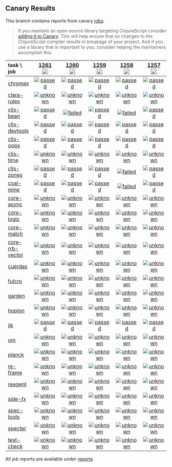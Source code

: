 ## Canary Results

This branch contains reports from canary [jobs](https://github.com/cljs-oss/canary/tree/jobs).

> If you maintain an open source library targeting ClojureScript consider [adding it to Canary](https://github.com/cljs-oss/canary/tree/master#how-to-participate). This will help ensure that no changes to the ClojureScript compiler results in breakage of your project. And if you use a library that is important to you, consider helping the maintainers accomplish this.

[//]: # (begin_overview_table)

| task \ job | <a href="reports/2020/01/21/job-001261-1.10.599-79c1e828" title="job #1261&#xA;&#xA;job&#xA;&#xA;requested by BinaryAge Bot (@babot) on 2020-01-21T11:01:52Z">1261<br/><img width=20 height=20 src="https://avatars0.githubusercontent.com/u/1476765?v=4&s=60"></a> | <a href="reports/2020/01/20/job-001260-1.10.599-79c1e828" title="job #1260&#xA;&#xA;job&#xA;&#xA;requested by BinaryAge Bot (@babot) on 2020-01-20T11:02:22Z">1260<br/><img width=20 height=20 src="https://avatars0.githubusercontent.com/u/1476765?v=4&s=60"></a> | <a href="reports/2020/01/19/job-001259-1.10.599-79c1e828" title="job #1259&#xA;&#xA;job&#xA;&#xA;requested by BinaryAge Bot (@babot) on 2020-01-19T11:02:18Z">1259<br/><img width=20 height=20 src="https://avatars0.githubusercontent.com/u/1476765?v=4&s=60"></a> | <a href="reports/2020/01/18/job-001258-1.10.599-79c1e828" title="job #1258&#xA;&#xA;job&#xA;&#xA;requested by BinaryAge Bot (@babot) on 2020-01-18T11:02:10Z">1258<br/><img width=20 height=20 src="https://avatars0.githubusercontent.com/u/1476765?v=4&s=60"></a> | <a href="reports/2020/01/17/job-001257-1.10.599-79c1e828" title="job #1257&#xA;&#xA;job&#xA;&#xA;requested by BinaryAge Bot (@babot) on 2020-01-17T11:02:07Z">1257<br/><img width=20 height=20 src="https://avatars0.githubusercontent.com/u/1476765?v=4&s=60"></a> | <a href="reports/2020/01/16/job-001256-1.10.599-79c1e828" title="job #1256&#xA;&#xA;job&#xA;&#xA;requested by BinaryAge Bot (@babot) on 2020-01-16T11:02:09Z">1256<br/><img width=20 height=20 src="https://avatars0.githubusercontent.com/u/1476765?v=4&s=60"></a> | <a href="reports/2020/01/15/job-001255-1.10.598-dcc8e61c" title="job #1255&#xA;&#xA;job&#xA;&#xA;requested by BinaryAge Bot (@babot) on 2020-01-15T11:02:06Z">1255<br/><img width=20 height=20 src="https://avatars0.githubusercontent.com/u/1476765?v=4&s=60"></a> | <a href="reports/2020/01/14/job-001254-1.10.598-dcc8e61c" title="job #1254&#xA;&#xA;job&#xA;&#xA;requested by BinaryAge Bot (@babot) on 2020-01-14T11:01:57Z">1254<br/><img width=20 height=20 src="https://avatars0.githubusercontent.com/u/1476765?v=4&s=60"></a> | <a href="reports/2020/01/13/job-001253-1.10.598-dcc8e61c" title="job #1253&#xA;&#xA;job&#xA;&#xA;requested by BinaryAge Bot (@babot) on 2020-01-13T11:02:05Z">1253<br/><img width=20 height=20 src="https://avatars0.githubusercontent.com/u/1476765?v=4&s=60"></a> | <a href="reports/2020/01/12/job-001252-1.10.598-dcc8e61c" title="job #1252&#xA;&#xA;job&#xA;&#xA;requested by BinaryAge Bot (@babot) on 2020-01-12T11:02:04Z">1252<br/><img width=20 height=20 src="https://avatars0.githubusercontent.com/u/1476765?v=4&s=60"></a> |
| :--- | :---: | :---: | :---: | :---: | :---: | :---: | :---: | :---: | :---: | :---: |
| [chromex](https://github.com/binaryage/chromex) | <a href="reports/2020/01/21/job-001261-1.10.599-79c1e828#-chromex"><img title="passed" src="http://box.binaryage.com/s-passed.svg"><a> | <a href="reports/2020/01/20/job-001260-1.10.599-79c1e828#-chromex"><img title="passed" src="http://box.binaryage.com/s-passed.svg"><a> | <a href="reports/2020/01/19/job-001259-1.10.599-79c1e828#-chromex"><img title="passed" src="http://box.binaryage.com/s-passed.svg"><a> | <a href="reports/2020/01/18/job-001258-1.10.599-79c1e828#-chromex"><img title="passed" src="http://box.binaryage.com/s-passed.svg"><a> | <a href="reports/2020/01/17/job-001257-1.10.599-79c1e828#-chromex"><img title="passed" src="http://box.binaryage.com/s-passed.svg"><a> | <a href="reports/2020/01/16/job-001256-1.10.599-79c1e828#-chromex"><img title="passed" src="http://box.binaryage.com/s-passed.svg"><a> | <a href="reports/2020/01/15/job-001255-1.10.598-dcc8e61c#-chromex"><img title="passed" src="http://box.binaryage.com/s-passed.svg"><a> | <a href="reports/2020/01/14/job-001254-1.10.598-dcc8e61c#-chromex"><img title="passed" src="http://box.binaryage.com/s-passed.svg"><a> | <a href="reports/2020/01/13/job-001253-1.10.598-dcc8e61c#-chromex"><img title="passed" src="http://box.binaryage.com/s-passed.svg"><a> | <a href="reports/2020/01/12/job-001252-1.10.598-dcc8e61c#-chromex"><img title="passed" src="http://box.binaryage.com/s-passed.svg"><a> |
| [clara-rules](https://github.com/cerner/clara-rules) | <a href="reports/2020/01/21/job-001261-1.10.599-79c1e828#-clara-rules"><img title="unknown" src="http://box.binaryage.com/s-unknown.svg"><a> | <a href="reports/2020/01/20/job-001260-1.10.599-79c1e828#-clara-rules"><img title="unknown" src="http://box.binaryage.com/s-unknown.svg"><a> | <a href="reports/2020/01/19/job-001259-1.10.599-79c1e828#-clara-rules"><img title="unknown" src="http://box.binaryage.com/s-unknown.svg"><a> | <a href="reports/2020/01/18/job-001258-1.10.599-79c1e828#-clara-rules"><img title="unknown" src="http://box.binaryage.com/s-unknown.svg"><a> | <a href="reports/2020/01/17/job-001257-1.10.599-79c1e828#-clara-rules"><img title="unknown" src="http://box.binaryage.com/s-unknown.svg"><a> | <a href="reports/2020/01/16/job-001256-1.10.599-79c1e828#-clara-rules"><img title="unknown" src="http://box.binaryage.com/s-unknown.svg"><a> | <a href="reports/2020/01/15/job-001255-1.10.598-dcc8e61c#-clara-rules"><img title="unknown" src="http://box.binaryage.com/s-unknown.svg"><a> | <a href="reports/2020/01/14/job-001254-1.10.598-dcc8e61c#-clara-rules"><img title="passed" src="http://box.binaryage.com/s-passed.svg"><a> | <a href="reports/2020/01/13/job-001253-1.10.598-dcc8e61c#-clara-rules"><img title="passed" src="http://box.binaryage.com/s-passed.svg"><a> | <a href="reports/2020/01/12/job-001252-1.10.598-dcc8e61c#-clara-rules"><img title="passed" src="http://box.binaryage.com/s-passed.svg"><a> |
| [cljs-bean](https://github.com/mfikes/cljs-bean) | <a href="reports/2020/01/21/job-001261-1.10.599-79c1e828#-cljs-bean"><img title="passed" src="http://box.binaryage.com/s-passed.svg"><a> | <a href="reports/2020/01/20/job-001260-1.10.599-79c1e828#-cljs-bean"><img title="failed" src="http://box.binaryage.com/s-failed.svg"><a> | <a href="reports/2020/01/19/job-001259-1.10.599-79c1e828#-cljs-bean"><img title="passed" src="http://box.binaryage.com/s-passed.svg"><a> | <a href="reports/2020/01/18/job-001258-1.10.599-79c1e828#-cljs-bean"><img title="failed" src="http://box.binaryage.com/s-failed.svg"><a> | <a href="reports/2020/01/17/job-001257-1.10.599-79c1e828#-cljs-bean"><img title="passed" src="http://box.binaryage.com/s-passed.svg"><a> | <a href="reports/2020/01/16/job-001256-1.10.599-79c1e828#-cljs-bean"><img title="passed" src="http://box.binaryage.com/s-passed.svg"><a> | <a href="reports/2020/01/15/job-001255-1.10.598-dcc8e61c#-cljs-bean"><img title="passed" src="http://box.binaryage.com/s-passed.svg"><a> | <a href="reports/2020/01/14/job-001254-1.10.598-dcc8e61c#-cljs-bean"><img title="passed" src="http://box.binaryage.com/s-passed.svg"><a> | <a href="reports/2020/01/13/job-001253-1.10.598-dcc8e61c#-cljs-bean"><img title="passed" src="http://box.binaryage.com/s-passed.svg"><a> | <a href="reports/2020/01/12/job-001252-1.10.598-dcc8e61c#-cljs-bean"><img title="passed" src="http://box.binaryage.com/s-passed.svg"><a> |
| [cljs-devtools](https://github.com/binaryage/cljs-devtools) | <a href="reports/2020/01/21/job-001261-1.10.599-79c1e828#-cljs-devtools"><img title="passed" src="http://box.binaryage.com/s-passed.svg"><a> | <a href="reports/2020/01/20/job-001260-1.10.599-79c1e828#-cljs-devtools"><img title="passed" src="http://box.binaryage.com/s-passed.svg"><a> | <a href="reports/2020/01/19/job-001259-1.10.599-79c1e828#-cljs-devtools"><img title="passed" src="http://box.binaryage.com/s-passed.svg"><a> | <a href="reports/2020/01/18/job-001258-1.10.599-79c1e828#-cljs-devtools"><img title="passed" src="http://box.binaryage.com/s-passed.svg"><a> | <a href="reports/2020/01/17/job-001257-1.10.599-79c1e828#-cljs-devtools"><img title="passed" src="http://box.binaryage.com/s-passed.svg"><a> | <a href="reports/2020/01/16/job-001256-1.10.599-79c1e828#-cljs-devtools"><img title="passed" src="http://box.binaryage.com/s-passed.svg"><a> | <a href="reports/2020/01/15/job-001255-1.10.598-dcc8e61c#-cljs-devtools"><img title="passed" src="http://box.binaryage.com/s-passed.svg"><a> | <a href="reports/2020/01/14/job-001254-1.10.598-dcc8e61c#-cljs-devtools"><img title="passed" src="http://box.binaryage.com/s-passed.svg"><a> | <a href="reports/2020/01/13/job-001253-1.10.598-dcc8e61c#-cljs-devtools"><img title="passed" src="http://box.binaryage.com/s-passed.svg"><a> | <a href="reports/2020/01/12/job-001252-1.10.598-dcc8e61c#-cljs-devtools"><img title="passed" src="http://box.binaryage.com/s-passed.svg"><a> |
| [cljs-oops](https://github.com/binaryage/cljs-oops) | <a href="reports/2020/01/21/job-001261-1.10.599-79c1e828#-cljs-oops"><img title="passed" src="http://box.binaryage.com/s-passed.svg"><a> | <a href="reports/2020/01/20/job-001260-1.10.599-79c1e828#-cljs-oops"><img title="passed" src="http://box.binaryage.com/s-passed.svg"><a> | <a href="reports/2020/01/19/job-001259-1.10.599-79c1e828#-cljs-oops"><img title="passed" src="http://box.binaryage.com/s-passed.svg"><a> | <a href="reports/2020/01/18/job-001258-1.10.599-79c1e828#-cljs-oops"><img title="passed" src="http://box.binaryage.com/s-passed.svg"><a> | <a href="reports/2020/01/17/job-001257-1.10.599-79c1e828#-cljs-oops"><img title="passed" src="http://box.binaryage.com/s-passed.svg"><a> | <a href="reports/2020/01/16/job-001256-1.10.599-79c1e828#-cljs-oops"><img title="passed" src="http://box.binaryage.com/s-passed.svg"><a> | <a href="reports/2020/01/15/job-001255-1.10.598-dcc8e61c#-cljs-oops"><img title="passed" src="http://box.binaryage.com/s-passed.svg"><a> | <a href="reports/2020/01/14/job-001254-1.10.598-dcc8e61c#-cljs-oops"><img title="passed" src="http://box.binaryage.com/s-passed.svg"><a> | <a href="reports/2020/01/13/job-001253-1.10.598-dcc8e61c#-cljs-oops"><img title="passed" src="http://box.binaryage.com/s-passed.svg"><a> | <a href="reports/2020/01/12/job-001252-1.10.598-dcc8e61c#-cljs-oops"><img title="passed" src="http://box.binaryage.com/s-passed.svg"><a> |
| [cljs-time](https://github.com/andrewmcveigh/cljs-time) | <a href="reports/2020/01/21/job-001261-1.10.599-79c1e828#-cljs-time"><img title="unknown" src="http://box.binaryage.com/s-unknown.svg"><a> | <a href="reports/2020/01/20/job-001260-1.10.599-79c1e828#-cljs-time"><img title="unknown" src="http://box.binaryage.com/s-unknown.svg"><a> | <a href="reports/2020/01/19/job-001259-1.10.599-79c1e828#-cljs-time"><img title="unknown" src="http://box.binaryage.com/s-unknown.svg"><a> | <a href="reports/2020/01/18/job-001258-1.10.599-79c1e828#-cljs-time"><img title="unknown" src="http://box.binaryage.com/s-unknown.svg"><a> | <a href="reports/2020/01/17/job-001257-1.10.599-79c1e828#-cljs-time"><img title="unknown" src="http://box.binaryage.com/s-unknown.svg"><a> | <a href="reports/2020/01/16/job-001256-1.10.599-79c1e828#-cljs-time"><img title="unknown" src="http://box.binaryage.com/s-unknown.svg"><a> | <a href="reports/2020/01/15/job-001255-1.10.598-dcc8e61c#-cljs-time"><img title="unknown" src="http://box.binaryage.com/s-unknown.svg"><a> | <a href="reports/2020/01/14/job-001254-1.10.598-dcc8e61c#-cljs-time"><img title="passed" src="http://box.binaryage.com/s-passed.svg"><a> | <a href="reports/2020/01/13/job-001253-1.10.598-dcc8e61c#-cljs-time"><img title="passed" src="http://box.binaryage.com/s-passed.svg"><a> | <a href="reports/2020/01/12/job-001252-1.10.598-dcc8e61c#-cljs-time"><img title="passed" src="http://box.binaryage.com/s-passed.svg"><a> |
| [cljs-zones](https://github.com/binaryage/cljs-zones) | <a href="reports/2020/01/21/job-001261-1.10.599-79c1e828#-cljs-zones"><img title="passed" src="http://box.binaryage.com/s-passed.svg"><a> | <a href="reports/2020/01/20/job-001260-1.10.599-79c1e828#-cljs-zones"><img title="passed" src="http://box.binaryage.com/s-passed.svg"><a> | <a href="reports/2020/01/19/job-001259-1.10.599-79c1e828#-cljs-zones"><img title="passed" src="http://box.binaryage.com/s-passed.svg"><a> | <a href="reports/2020/01/18/job-001258-1.10.599-79c1e828#-cljs-zones"><img title="failed" src="http://box.binaryage.com/s-failed.svg"><a> | <a href="reports/2020/01/17/job-001257-1.10.599-79c1e828#-cljs-zones"><img title="passed" src="http://box.binaryage.com/s-passed.svg"><a> | <a href="reports/2020/01/16/job-001256-1.10.599-79c1e828#-cljs-zones"><img title="passed" src="http://box.binaryage.com/s-passed.svg"><a> | <a href="reports/2020/01/15/job-001255-1.10.598-dcc8e61c#-cljs-zones"><img title="passed" src="http://box.binaryage.com/s-passed.svg"><a> | <a href="reports/2020/01/14/job-001254-1.10.598-dcc8e61c#-cljs-zones"><img title="passed" src="http://box.binaryage.com/s-passed.svg"><a> | <a href="reports/2020/01/13/job-001253-1.10.598-dcc8e61c#-cljs-zones"><img title="passed" src="http://box.binaryage.com/s-passed.svg"><a> | <a href="reports/2020/01/12/job-001252-1.10.598-dcc8e61c#-cljs-zones"><img title="passed" src="http://box.binaryage.com/s-passed.svg"><a> |
| [coal-mine](https://github.com/mfikes/coal-mine) | <a href="reports/2020/01/21/job-001261-1.10.599-79c1e828#-coal-mine"><img title="passed" src="http://box.binaryage.com/s-passed.svg"><a> | <a href="reports/2020/01/20/job-001260-1.10.599-79c1e828#-coal-mine"><img title="passed" src="http://box.binaryage.com/s-passed.svg"><a> | <a href="reports/2020/01/19/job-001259-1.10.599-79c1e828#-coal-mine"><img title="passed" src="http://box.binaryage.com/s-passed.svg"><a> | <a href="reports/2020/01/18/job-001258-1.10.599-79c1e828#-coal-mine"><img title="failed" src="http://box.binaryage.com/s-failed.svg"><a> | <a href="reports/2020/01/17/job-001257-1.10.599-79c1e828#-coal-mine"><img title="passed" src="http://box.binaryage.com/s-passed.svg"><a> | <a href="reports/2020/01/16/job-001256-1.10.599-79c1e828#-coal-mine"><img title="passed" src="http://box.binaryage.com/s-passed.svg"><a> | <a href="reports/2020/01/15/job-001255-1.10.598-dcc8e61c#-coal-mine"><img title="passed" src="http://box.binaryage.com/s-passed.svg"><a> | <a href="reports/2020/01/14/job-001254-1.10.598-dcc8e61c#-coal-mine"><img title="passed" src="http://box.binaryage.com/s-passed.svg"><a> | <a href="reports/2020/01/13/job-001253-1.10.598-dcc8e61c#-coal-mine"><img title="passed" src="http://box.binaryage.com/s-passed.svg"><a> | <a href="reports/2020/01/12/job-001252-1.10.598-dcc8e61c#-coal-mine"><img title="passed" src="http://box.binaryage.com/s-passed.svg"><a> |
| [core-async](https://github.com/clojure/core.async) | <a href="reports/2020/01/21/job-001261-1.10.599-79c1e828#-core-async"><img title="unknown" src="http://box.binaryage.com/s-unknown.svg"><a> | <a href="reports/2020/01/20/job-001260-1.10.599-79c1e828#-core-async"><img title="unknown" src="http://box.binaryage.com/s-unknown.svg"><a> | <a href="reports/2020/01/19/job-001259-1.10.599-79c1e828#-core-async"><img title="unknown" src="http://box.binaryage.com/s-unknown.svg"><a> | <a href="reports/2020/01/18/job-001258-1.10.599-79c1e828#-core-async"><img title="unknown" src="http://box.binaryage.com/s-unknown.svg"><a> | <a href="reports/2020/01/17/job-001257-1.10.599-79c1e828#-core-async"><img title="unknown" src="http://box.binaryage.com/s-unknown.svg"><a> | <a href="reports/2020/01/16/job-001256-1.10.599-79c1e828#-core-async"><img title="unknown" src="http://box.binaryage.com/s-unknown.svg"><a> | <a href="reports/2020/01/15/job-001255-1.10.598-dcc8e61c#-core-async"><img title="unknown" src="http://box.binaryage.com/s-unknown.svg"><a> | <a href="reports/2020/01/14/job-001254-1.10.598-dcc8e61c#-core-async"><img title="passed" src="http://box.binaryage.com/s-passed.svg"><a> | <a href="reports/2020/01/13/job-001253-1.10.598-dcc8e61c#-core-async"><img title="passed" src="http://box.binaryage.com/s-passed.svg"><a> | <a href="reports/2020/01/12/job-001252-1.10.598-dcc8e61c#-core-async"><img title="passed" src="http://box.binaryage.com/s-passed.svg"><a> |
| [core-logic](https://github.com/clojure/core.logic) | <a href="reports/2020/01/21/job-001261-1.10.599-79c1e828#-core-logic"><img title="unknown" src="http://box.binaryage.com/s-unknown.svg"><a> | <a href="reports/2020/01/20/job-001260-1.10.599-79c1e828#-core-logic"><img title="unknown" src="http://box.binaryage.com/s-unknown.svg"><a> | <a href="reports/2020/01/19/job-001259-1.10.599-79c1e828#-core-logic"><img title="unknown" src="http://box.binaryage.com/s-unknown.svg"><a> | <a href="reports/2020/01/18/job-001258-1.10.599-79c1e828#-core-logic"><img title="unknown" src="http://box.binaryage.com/s-unknown.svg"><a> | <a href="reports/2020/01/17/job-001257-1.10.599-79c1e828#-core-logic"><img title="unknown" src="http://box.binaryage.com/s-unknown.svg"><a> | <a href="reports/2020/01/16/job-001256-1.10.599-79c1e828#-core-logic"><img title="unknown" src="http://box.binaryage.com/s-unknown.svg"><a> | <a href="reports/2020/01/15/job-001255-1.10.598-dcc8e61c#-core-logic"><img title="unknown" src="http://box.binaryage.com/s-unknown.svg"><a> | <a href="reports/2020/01/14/job-001254-1.10.598-dcc8e61c#-core-logic"><img title="passed" src="http://box.binaryage.com/s-passed.svg"><a> | <a href="reports/2020/01/13/job-001253-1.10.598-dcc8e61c#-core-logic"><img title="passed" src="http://box.binaryage.com/s-passed.svg"><a> | <a href="reports/2020/01/12/job-001252-1.10.598-dcc8e61c#-core-logic"><img title="passed" src="http://box.binaryage.com/s-passed.svg"><a> |
| [core-match](https://github.com/clojure/core.match) | <a href="reports/2020/01/21/job-001261-1.10.599-79c1e828#-core-match"><img title="unknown" src="http://box.binaryage.com/s-unknown.svg"><a> | <a href="reports/2020/01/20/job-001260-1.10.599-79c1e828#-core-match"><img title="unknown" src="http://box.binaryage.com/s-unknown.svg"><a> | <a href="reports/2020/01/19/job-001259-1.10.599-79c1e828#-core-match"><img title="unknown" src="http://box.binaryage.com/s-unknown.svg"><a> | <a href="reports/2020/01/18/job-001258-1.10.599-79c1e828#-core-match"><img title="unknown" src="http://box.binaryage.com/s-unknown.svg"><a> | <a href="reports/2020/01/17/job-001257-1.10.599-79c1e828#-core-match"><img title="unknown" src="http://box.binaryage.com/s-unknown.svg"><a> | <a href="reports/2020/01/16/job-001256-1.10.599-79c1e828#-core-match"><img title="unknown" src="http://box.binaryage.com/s-unknown.svg"><a> | <a href="reports/2020/01/15/job-001255-1.10.598-dcc8e61c#-core-match"><img title="unknown" src="http://box.binaryage.com/s-unknown.svg"><a> | <a href="reports/2020/01/14/job-001254-1.10.598-dcc8e61c#-core-match"><img title="passed" src="http://box.binaryage.com/s-passed.svg"><a> | <a href="reports/2020/01/13/job-001253-1.10.598-dcc8e61c#-core-match"><img title="passed" src="http://box.binaryage.com/s-passed.svg"><a> | <a href="reports/2020/01/12/job-001252-1.10.598-dcc8e61c#-core-match"><img title="passed" src="http://box.binaryage.com/s-passed.svg"><a> |
| [core-rrb-vector](https://github.com/clojure/core.rrb-vector) | <a href="reports/2020/01/21/job-001261-1.10.599-79c1e828#-core-rrb-vector"><img title="unknown" src="http://box.binaryage.com/s-unknown.svg"><a> | <a href="reports/2020/01/20/job-001260-1.10.599-79c1e828#-core-rrb-vector"><img title="unknown" src="http://box.binaryage.com/s-unknown.svg"><a> | <a href="reports/2020/01/19/job-001259-1.10.599-79c1e828#-core-rrb-vector"><img title="unknown" src="http://box.binaryage.com/s-unknown.svg"><a> | <a href="reports/2020/01/18/job-001258-1.10.599-79c1e828#-core-rrb-vector"><img title="unknown" src="http://box.binaryage.com/s-unknown.svg"><a> | <a href="reports/2020/01/17/job-001257-1.10.599-79c1e828#-core-rrb-vector"><img title="unknown" src="http://box.binaryage.com/s-unknown.svg"><a> | <a href="reports/2020/01/16/job-001256-1.10.599-79c1e828#-core-rrb-vector"><img title="unknown" src="http://box.binaryage.com/s-unknown.svg"><a> | <a href="reports/2020/01/15/job-001255-1.10.598-dcc8e61c#-core-rrb-vector"><img title="unknown" src="http://box.binaryage.com/s-unknown.svg"><a> | <a href="reports/2020/01/14/job-001254-1.10.598-dcc8e61c#-core-rrb-vector"><img title="passed" src="http://box.binaryage.com/s-passed.svg"><a> | <a href="reports/2020/01/13/job-001253-1.10.598-dcc8e61c#-core-rrb-vector"><img title="passed" src="http://box.binaryage.com/s-passed.svg"><a> | <a href="reports/2020/01/12/job-001252-1.10.598-dcc8e61c#-core-rrb-vector"><img title="passed" src="http://box.binaryage.com/s-passed.svg"><a> |
| [cuerdas](https://github.com/funcool/cuerdas) | <a href="reports/2020/01/21/job-001261-1.10.599-79c1e828#-cuerdas"><img title="unknown" src="http://box.binaryage.com/s-unknown.svg"><a> | <a href="reports/2020/01/20/job-001260-1.10.599-79c1e828#-cuerdas"><img title="unknown" src="http://box.binaryage.com/s-unknown.svg"><a> | <a href="reports/2020/01/19/job-001259-1.10.599-79c1e828#-cuerdas"><img title="unknown" src="http://box.binaryage.com/s-unknown.svg"><a> | <a href="reports/2020/01/18/job-001258-1.10.599-79c1e828#-cuerdas"><img title="unknown" src="http://box.binaryage.com/s-unknown.svg"><a> | <a href="reports/2020/01/17/job-001257-1.10.599-79c1e828#-cuerdas"><img title="unknown" src="http://box.binaryage.com/s-unknown.svg"><a> | <a href="reports/2020/01/16/job-001256-1.10.599-79c1e828#-cuerdas"><img title="unknown" src="http://box.binaryage.com/s-unknown.svg"><a> | <a href="reports/2020/01/15/job-001255-1.10.598-dcc8e61c#-cuerdas"><img title="unknown" src="http://box.binaryage.com/s-unknown.svg"><a> | <a href="reports/2020/01/14/job-001254-1.10.598-dcc8e61c#-cuerdas"><img title="passed" src="http://box.binaryage.com/s-passed.svg"><a> | <a href="reports/2020/01/13/job-001253-1.10.598-dcc8e61c#-cuerdas"><img title="passed" src="http://box.binaryage.com/s-passed.svg"><a> | <a href="reports/2020/01/12/job-001252-1.10.598-dcc8e61c#-cuerdas"><img title="passed" src="http://box.binaryage.com/s-passed.svg"><a> |
| [fulcro](https://github.com/fulcrologic/fulcro) | <a href="reports/2020/01/21/job-001261-1.10.599-79c1e828#-fulcro"><img title="unknown" src="http://box.binaryage.com/s-unknown.svg"><a> | <a href="reports/2020/01/20/job-001260-1.10.599-79c1e828#-fulcro"><img title="unknown" src="http://box.binaryage.com/s-unknown.svg"><a> | <a href="reports/2020/01/19/job-001259-1.10.599-79c1e828#-fulcro"><img title="unknown" src="http://box.binaryage.com/s-unknown.svg"><a> | <a href="reports/2020/01/18/job-001258-1.10.599-79c1e828#-fulcro"><img title="unknown" src="http://box.binaryage.com/s-unknown.svg"><a> | <a href="reports/2020/01/17/job-001257-1.10.599-79c1e828#-fulcro"><img title="unknown" src="http://box.binaryage.com/s-unknown.svg"><a> | <a href="reports/2020/01/16/job-001256-1.10.599-79c1e828#-fulcro"><img title="unknown" src="http://box.binaryage.com/s-unknown.svg"><a> | <a href="reports/2020/01/15/job-001255-1.10.598-dcc8e61c#-fulcro"><img title="unknown" src="http://box.binaryage.com/s-unknown.svg"><a> | <a href="reports/2020/01/14/job-001254-1.10.598-dcc8e61c#-fulcro"><img title="passed" src="http://box.binaryage.com/s-passed.svg"><a> | <a href="reports/2020/01/13/job-001253-1.10.598-dcc8e61c#-fulcro"><img title="passed" src="http://box.binaryage.com/s-passed.svg"><a> | <a href="reports/2020/01/12/job-001252-1.10.598-dcc8e61c#-fulcro"><img title="passed" src="http://box.binaryage.com/s-passed.svg"><a> |
| [garden](https://github.com/noprompt/garden) | <a href="reports/2020/01/21/job-001261-1.10.599-79c1e828#-garden"><img title="unknown" src="http://box.binaryage.com/s-unknown.svg"><a> | <a href="reports/2020/01/20/job-001260-1.10.599-79c1e828#-garden"><img title="unknown" src="http://box.binaryage.com/s-unknown.svg"><a> | <a href="reports/2020/01/19/job-001259-1.10.599-79c1e828#-garden"><img title="unknown" src="http://box.binaryage.com/s-unknown.svg"><a> | <a href="reports/2020/01/18/job-001258-1.10.599-79c1e828#-garden"><img title="unknown" src="http://box.binaryage.com/s-unknown.svg"><a> | <a href="reports/2020/01/17/job-001257-1.10.599-79c1e828#-garden"><img title="unknown" src="http://box.binaryage.com/s-unknown.svg"><a> | <a href="reports/2020/01/16/job-001256-1.10.599-79c1e828#-garden"><img title="unknown" src="http://box.binaryage.com/s-unknown.svg"><a> | <a href="reports/2020/01/15/job-001255-1.10.598-dcc8e61c#-garden"><img title="unknown" src="http://box.binaryage.com/s-unknown.svg"><a> | <a href="reports/2020/01/14/job-001254-1.10.598-dcc8e61c#-garden"><img title="passed" src="http://box.binaryage.com/s-passed.svg"><a> | <a href="reports/2020/01/13/job-001253-1.10.598-dcc8e61c#-garden"><img title="passed" src="http://box.binaryage.com/s-passed.svg"><a> | <a href="reports/2020/01/12/job-001252-1.10.598-dcc8e61c#-garden"><img title="passed" src="http://box.binaryage.com/s-passed.svg"><a> |
| [hoplon](https://github.com/hoplon/hoplon) | <a href="reports/2020/01/21/job-001261-1.10.599-79c1e828#-hoplon"><img title="unknown" src="http://box.binaryage.com/s-unknown.svg"><a> | <a href="reports/2020/01/20/job-001260-1.10.599-79c1e828#-hoplon"><img title="unknown" src="http://box.binaryage.com/s-unknown.svg"><a> | <a href="reports/2020/01/19/job-001259-1.10.599-79c1e828#-hoplon"><img title="unknown" src="http://box.binaryage.com/s-unknown.svg"><a> | <a href="reports/2020/01/18/job-001258-1.10.599-79c1e828#-hoplon"><img title="unknown" src="http://box.binaryage.com/s-unknown.svg"><a> | <a href="reports/2020/01/17/job-001257-1.10.599-79c1e828#-hoplon"><img title="unknown" src="http://box.binaryage.com/s-unknown.svg"><a> | <a href="reports/2020/01/16/job-001256-1.10.599-79c1e828#-hoplon"><img title="unknown" src="http://box.binaryage.com/s-unknown.svg"><a> | <a href="reports/2020/01/15/job-001255-1.10.598-dcc8e61c#-hoplon"><img title="unknown" src="http://box.binaryage.com/s-unknown.svg"><a> | <a href="reports/2020/01/14/job-001254-1.10.598-dcc8e61c#-hoplon"><img title="passed" src="http://box.binaryage.com/s-passed.svg"><a> | <a href="reports/2020/01/13/job-001253-1.10.598-dcc8e61c#-hoplon"><img title="passed" src="http://box.binaryage.com/s-passed.svg"><a> | <a href="reports/2020/01/12/job-001252-1.10.598-dcc8e61c#-hoplon"><img title="passed" src="http://box.binaryage.com/s-passed.svg"><a> |
| [ilk](https://github.com/mfikes/ilk) | <a href="reports/2020/01/21/job-001261-1.10.599-79c1e828#-ilk"><img title="passed" src="http://box.binaryage.com/s-passed.svg"><a> | <a href="reports/2020/01/20/job-001260-1.10.599-79c1e828#-ilk"><img title="passed" src="http://box.binaryage.com/s-passed.svg"><a> | <a href="reports/2020/01/19/job-001259-1.10.599-79c1e828#-ilk"><img title="passed" src="http://box.binaryage.com/s-passed.svg"><a> | <a href="reports/2020/01/18/job-001258-1.10.599-79c1e828#-ilk"><img title="passed" src="http://box.binaryage.com/s-passed.svg"><a> | <a href="reports/2020/01/17/job-001257-1.10.599-79c1e828#-ilk"><img title="passed" src="http://box.binaryage.com/s-passed.svg"><a> | <a href="reports/2020/01/16/job-001256-1.10.599-79c1e828#-ilk"><img title="passed" src="http://box.binaryage.com/s-passed.svg"><a> | <a href="reports/2020/01/15/job-001255-1.10.598-dcc8e61c#-ilk"><img title="passed" src="http://box.binaryage.com/s-passed.svg"><a> | <a href="reports/2020/01/14/job-001254-1.10.598-dcc8e61c#-ilk"><img title="passed" src="http://box.binaryage.com/s-passed.svg"><a> | <a href="reports/2020/01/13/job-001253-1.10.598-dcc8e61c#-ilk"><img title="passed" src="http://box.binaryage.com/s-passed.svg"><a> | <a href="reports/2020/01/12/job-001252-1.10.598-dcc8e61c#-ilk"><img title="passed" src="http://box.binaryage.com/s-passed.svg"><a> |
| [om](https://github.com/omcljs/om) | <a href="reports/2020/01/21/job-001261-1.10.599-79c1e828#-om"><img title="unknown" src="http://box.binaryage.com/s-unknown.svg"><a> | <a href="reports/2020/01/20/job-001260-1.10.599-79c1e828#-om"><img title="unknown" src="http://box.binaryage.com/s-unknown.svg"><a> | <a href="reports/2020/01/19/job-001259-1.10.599-79c1e828#-om"><img title="unknown" src="http://box.binaryage.com/s-unknown.svg"><a> | <a href="reports/2020/01/18/job-001258-1.10.599-79c1e828#-om"><img title="unknown" src="http://box.binaryage.com/s-unknown.svg"><a> | <a href="reports/2020/01/17/job-001257-1.10.599-79c1e828#-om"><img title="unknown" src="http://box.binaryage.com/s-unknown.svg"><a> | <a href="reports/2020/01/16/job-001256-1.10.599-79c1e828#-om"><img title="unknown" src="http://box.binaryage.com/s-unknown.svg"><a> | <a href="reports/2020/01/15/job-001255-1.10.598-dcc8e61c#-om"><img title="unknown" src="http://box.binaryage.com/s-unknown.svg"><a> | <a href="reports/2020/01/14/job-001254-1.10.598-dcc8e61c#-om"><img title="passed" src="http://box.binaryage.com/s-passed.svg"><a> | <a href="reports/2020/01/13/job-001253-1.10.598-dcc8e61c#-om"><img title="passed" src="http://box.binaryage.com/s-passed.svg"><a> | <a href="reports/2020/01/12/job-001252-1.10.598-dcc8e61c#-om"><img title="passed" src="http://box.binaryage.com/s-passed.svg"><a> |
| [planck](https://github.com/planck-repl/planck) | <a href="reports/2020/01/21/job-001261-1.10.599-79c1e828#-planck"><img title="unknown" src="http://box.binaryage.com/s-unknown.svg"><a> | <a href="reports/2020/01/20/job-001260-1.10.599-79c1e828#-planck"><img title="unknown" src="http://box.binaryage.com/s-unknown.svg"><a> | <a href="reports/2020/01/19/job-001259-1.10.599-79c1e828#-planck"><img title="unknown" src="http://box.binaryage.com/s-unknown.svg"><a> | <a href="reports/2020/01/18/job-001258-1.10.599-79c1e828#-planck"><img title="unknown" src="http://box.binaryage.com/s-unknown.svg"><a> | <a href="reports/2020/01/17/job-001257-1.10.599-79c1e828#-planck"><img title="unknown" src="http://box.binaryage.com/s-unknown.svg"><a> | <a href="reports/2020/01/16/job-001256-1.10.599-79c1e828#-planck"><img title="unknown" src="http://box.binaryage.com/s-unknown.svg"><a> | <a href="reports/2020/01/15/job-001255-1.10.598-dcc8e61c#-planck"><img title="unknown" src="http://box.binaryage.com/s-unknown.svg"><a> | <a href="reports/2020/01/14/job-001254-1.10.598-dcc8e61c#-planck"><img title="passed" src="http://box.binaryage.com/s-passed.svg"><a> | <a href="reports/2020/01/13/job-001253-1.10.598-dcc8e61c#-planck"><img title="passed" src="http://box.binaryage.com/s-passed.svg"><a> | <a href="reports/2020/01/12/job-001252-1.10.598-dcc8e61c#-planck"><img title="passed" src="http://box.binaryage.com/s-passed.svg"><a> |
| [re-frame](https://github.com/Day8/re-frame) | <a href="reports/2020/01/21/job-001261-1.10.599-79c1e828#-re-frame"><img title="unknown" src="http://box.binaryage.com/s-unknown.svg"><a> | <a href="reports/2020/01/20/job-001260-1.10.599-79c1e828#-re-frame"><img title="unknown" src="http://box.binaryage.com/s-unknown.svg"><a> | <a href="reports/2020/01/19/job-001259-1.10.599-79c1e828#-re-frame"><img title="unknown" src="http://box.binaryage.com/s-unknown.svg"><a> | <a href="reports/2020/01/18/job-001258-1.10.599-79c1e828#-re-frame"><img title="unknown" src="http://box.binaryage.com/s-unknown.svg"><a> | <a href="reports/2020/01/17/job-001257-1.10.599-79c1e828#-re-frame"><img title="unknown" src="http://box.binaryage.com/s-unknown.svg"><a> | <a href="reports/2020/01/16/job-001256-1.10.599-79c1e828#-re-frame"><img title="unknown" src="http://box.binaryage.com/s-unknown.svg"><a> | <a href="reports/2020/01/15/job-001255-1.10.598-dcc8e61c#-re-frame"><img title="unknown" src="http://box.binaryage.com/s-unknown.svg"><a> | <a href="reports/2020/01/14/job-001254-1.10.598-dcc8e61c#-re-frame"><img title="passed" src="http://box.binaryage.com/s-passed.svg"><a> | <a href="reports/2020/01/13/job-001253-1.10.598-dcc8e61c#-re-frame"><img title="passed" src="http://box.binaryage.com/s-passed.svg"><a> | <a href="reports/2020/01/12/job-001252-1.10.598-dcc8e61c#-re-frame"><img title="passed" src="http://box.binaryage.com/s-passed.svg"><a> |
| [reagent](https://github.com/reagent-project/reagent) | <a href="reports/2020/01/21/job-001261-1.10.599-79c1e828#-reagent"><img title="unknown" src="http://box.binaryage.com/s-unknown.svg"><a> | <a href="reports/2020/01/20/job-001260-1.10.599-79c1e828#-reagent"><img title="unknown" src="http://box.binaryage.com/s-unknown.svg"><a> | <a href="reports/2020/01/19/job-001259-1.10.599-79c1e828#-reagent"><img title="unknown" src="http://box.binaryage.com/s-unknown.svg"><a> | <a href="reports/2020/01/18/job-001258-1.10.599-79c1e828#-reagent"><img title="unknown" src="http://box.binaryage.com/s-unknown.svg"><a> | <a href="reports/2020/01/17/job-001257-1.10.599-79c1e828#-reagent"><img title="unknown" src="http://box.binaryage.com/s-unknown.svg"><a> | <a href="reports/2020/01/16/job-001256-1.10.599-79c1e828#-reagent"><img title="unknown" src="http://box.binaryage.com/s-unknown.svg"><a> | <a href="reports/2020/01/15/job-001255-1.10.598-dcc8e61c#-reagent"><img title="unknown" src="http://box.binaryage.com/s-unknown.svg"><a> | <a href="reports/2020/01/14/job-001254-1.10.598-dcc8e61c#-reagent"><img title="passed" src="http://box.binaryage.com/s-passed.svg"><a> | <a href="reports/2020/01/13/job-001253-1.10.598-dcc8e61c#-reagent"><img title="passed" src="http://box.binaryage.com/s-passed.svg"><a> | <a href="reports/2020/01/12/job-001252-1.10.598-dcc8e61c#-reagent"><img title="passed" src="http://box.binaryage.com/s-passed.svg"><a> |
| [side-fx](https://github.com/cljsrn/side-fx) | <a href="reports/2020/01/21/job-001261-1.10.599-79c1e828#-side-fx"><img title="unknown" src="http://box.binaryage.com/s-unknown.svg"><a> | <a href="reports/2020/01/20/job-001260-1.10.599-79c1e828#-side-fx"><img title="unknown" src="http://box.binaryage.com/s-unknown.svg"><a> | <a href="reports/2020/01/19/job-001259-1.10.599-79c1e828#-side-fx"><img title="unknown" src="http://box.binaryage.com/s-unknown.svg"><a> | <a href="reports/2020/01/18/job-001258-1.10.599-79c1e828#-side-fx"><img title="unknown" src="http://box.binaryage.com/s-unknown.svg"><a> | <a href="reports/2020/01/17/job-001257-1.10.599-79c1e828#-side-fx"><img title="unknown" src="http://box.binaryage.com/s-unknown.svg"><a> | <a href="reports/2020/01/16/job-001256-1.10.599-79c1e828#-side-fx"><img title="unknown" src="http://box.binaryage.com/s-unknown.svg"><a> | <a href="reports/2020/01/15/job-001255-1.10.598-dcc8e61c#-side-fx"><img title="unknown" src="http://box.binaryage.com/s-unknown.svg"><a> | <a href="reports/2020/01/14/job-001254-1.10.598-dcc8e61c#-side-fx"><img title="passed" src="http://box.binaryage.com/s-passed.svg"><a> | <a href="reports/2020/01/13/job-001253-1.10.598-dcc8e61c#-side-fx"><img title="passed" src="http://box.binaryage.com/s-passed.svg"><a> | <a href="reports/2020/01/12/job-001252-1.10.598-dcc8e61c#-side-fx"><img title="passed" src="http://box.binaryage.com/s-passed.svg"><a> |
| [spec-tools](https://github.com/metosin/spec-tools) | <a href="reports/2020/01/21/job-001261-1.10.599-79c1e828#-spec-tools"><img title="unknown" src="http://box.binaryage.com/s-unknown.svg"><a> | <a href="reports/2020/01/20/job-001260-1.10.599-79c1e828#-spec-tools"><img title="unknown" src="http://box.binaryage.com/s-unknown.svg"><a> | <a href="reports/2020/01/19/job-001259-1.10.599-79c1e828#-spec-tools"><img title="unknown" src="http://box.binaryage.com/s-unknown.svg"><a> | <a href="reports/2020/01/18/job-001258-1.10.599-79c1e828#-spec-tools"><img title="unknown" src="http://box.binaryage.com/s-unknown.svg"><a> | <a href="reports/2020/01/17/job-001257-1.10.599-79c1e828#-spec-tools"><img title="unknown" src="http://box.binaryage.com/s-unknown.svg"><a> | <a href="reports/2020/01/16/job-001256-1.10.599-79c1e828#-spec-tools"><img title="unknown" src="http://box.binaryage.com/s-unknown.svg"><a> | <a href="reports/2020/01/15/job-001255-1.10.598-dcc8e61c#-spec-tools"><img title="unknown" src="http://box.binaryage.com/s-unknown.svg"><a> | <a href="reports/2020/01/14/job-001254-1.10.598-dcc8e61c#-spec-tools"><img title="passed" src="http://box.binaryage.com/s-passed.svg"><a> | <a href="reports/2020/01/13/job-001253-1.10.598-dcc8e61c#-spec-tools"><img title="passed" src="http://box.binaryage.com/s-passed.svg"><a> | <a href="reports/2020/01/12/job-001252-1.10.598-dcc8e61c#-spec-tools"><img title="passed" src="http://box.binaryage.com/s-passed.svg"><a> |
| [specter](https://github.com/nathanmarz/specter) | <a href="reports/2020/01/21/job-001261-1.10.599-79c1e828#-specter"><img title="unknown" src="http://box.binaryage.com/s-unknown.svg"><a> | <a href="reports/2020/01/20/job-001260-1.10.599-79c1e828#-specter"><img title="unknown" src="http://box.binaryage.com/s-unknown.svg"><a> | <a href="reports/2020/01/19/job-001259-1.10.599-79c1e828#-specter"><img title="unknown" src="http://box.binaryage.com/s-unknown.svg"><a> | <a href="reports/2020/01/18/job-001258-1.10.599-79c1e828#-specter"><img title="unknown" src="http://box.binaryage.com/s-unknown.svg"><a> | <a href="reports/2020/01/17/job-001257-1.10.599-79c1e828#-specter"><img title="unknown" src="http://box.binaryage.com/s-unknown.svg"><a> | <a href="reports/2020/01/16/job-001256-1.10.599-79c1e828#-specter"><img title="unknown" src="http://box.binaryage.com/s-unknown.svg"><a> | <a href="reports/2020/01/15/job-001255-1.10.598-dcc8e61c#-specter"><img title="unknown" src="http://box.binaryage.com/s-unknown.svg"><a> | <a href="reports/2020/01/14/job-001254-1.10.598-dcc8e61c#-specter"><img title="passed" src="http://box.binaryage.com/s-passed.svg"><a> | <a href="reports/2020/01/13/job-001253-1.10.598-dcc8e61c#-specter"><img title="passed" src="http://box.binaryage.com/s-passed.svg"><a> | <a href="reports/2020/01/12/job-001252-1.10.598-dcc8e61c#-specter"><img title="passed" src="http://box.binaryage.com/s-passed.svg"><a> |
| [test-check](https://github.com/clojure/test.check) | <a href="reports/2020/01/21/job-001261-1.10.599-79c1e828#-test-check"><img title="unknown" src="http://box.binaryage.com/s-unknown.svg"><a> | <a href="reports/2020/01/20/job-001260-1.10.599-79c1e828#-test-check"><img title="unknown" src="http://box.binaryage.com/s-unknown.svg"><a> | <a href="reports/2020/01/19/job-001259-1.10.599-79c1e828#-test-check"><img title="unknown" src="http://box.binaryage.com/s-unknown.svg"><a> | <a href="reports/2020/01/18/job-001258-1.10.599-79c1e828#-test-check"><img title="unknown" src="http://box.binaryage.com/s-unknown.svg"><a> | <a href="reports/2020/01/17/job-001257-1.10.599-79c1e828#-test-check"><img title="unknown" src="http://box.binaryage.com/s-unknown.svg"><a> | <a href="reports/2020/01/16/job-001256-1.10.599-79c1e828#-test-check"><img title="unknown" src="http://box.binaryage.com/s-unknown.svg"><a> | <a href="reports/2020/01/15/job-001255-1.10.598-dcc8e61c#-test-check"><img title="unknown" src="http://box.binaryage.com/s-unknown.svg"><a> | <a href="reports/2020/01/14/job-001254-1.10.598-dcc8e61c#-test-check"><img title="passed" src="http://box.binaryage.com/s-passed.svg"><a> | <a href="reports/2020/01/13/job-001253-1.10.598-dcc8e61c#-test-check"><img title="passed" src="http://box.binaryage.com/s-passed.svg"><a> | <a href="reports/2020/01/12/job-001252-1.10.598-dcc8e61c#-test-check"><img title="passed" src="http://box.binaryage.com/s-passed.svg"><a> |

[//]: # (end_overview_table)

All job reports are available under [reports](reports).

